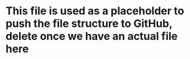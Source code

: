 # This file is used as a placeholder to push the file structure to GitHub, delete once we have an actual file here
